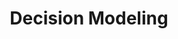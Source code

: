 ---
title: "Decision Modeling"
published: true
morea_id: experience-decision-models
morea_type: experience
morea_summary: "Report on YMCA Hallowine Informed Decision Making"
morea_sort_order: 1
morea_labels: "Team Case Report"
morea_enable_toc: true
morea_url: https://docs.google.com/document/d/14S7rKd7zLPWZEsI5AirGEKvev9ezbeFYgdSGNne-vv8/edit?tab=t.0
---